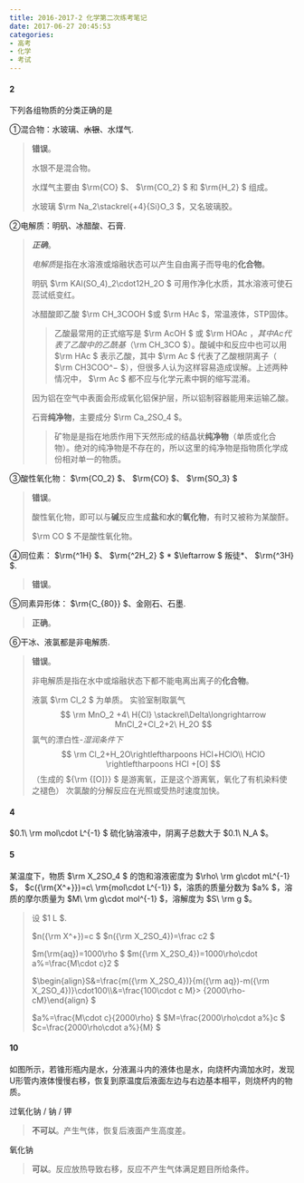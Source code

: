 ```yaml
---
title: 2016-2017-2 化学第二次练考笔记
date: 2017-06-27 20:45:53
categories:
- 高考
- 化学
- 考试
---
```


#### 2

下列各组物质的分类正确的是

①混合物：水玻璃、~~水银~~、水煤气.
> **错误**。
>
> 水银不是混合物。
>
> 水煤气主要由 $\rm{CO} $、 $\rm{CO_2} $ 和 $\rm{H_2} $ 组成。
>
> 水玻璃 $\rm Na_2\stackrel{+4}{Si}O_3 $，又名玻璃胶。

②电解质：明矾、冰醋酸、石膏.
>***正确***。
>
>*电解质*是指在水溶液或熔融状态可以产生自由离子而导电的**化合物**。
>
>明矾 $\rm KAl(SO_4)_2\cdot12H_2O $ 可用作净化水质，其水溶液可使石蕊试纸变红。
>
>冰醋酸即乙酸 $\rm CH_3COOH $或 $\rm HAc $，常温液体，STP固体。
>
>> 乙酸最常用的正式缩写是 $\rm AcOH $ 或 $\rm HOAc $，其中Ac代表了乙酸中的乙酰基（$\rm CH_3CO $）。酸碱中和反应中也可以用 $\rm HAc $ 表示乙酸，其中 $\rm Ac $ 代表了乙酸根阴离子（ $\rm CH3COO^− $），但很多人认为这样容易造成误解。上述两种情况中， $\rm Ac $ 都不应与化学元素中锕的缩写混淆。
>
>因为铝在空气中表面会形成氧化铝保护层，所以铝制容器能用来运输乙酸。
>
>石膏**纯净物**，主要成分 $\rm Ca_2SO_4 $。
>
>>矿物是是指在地质作用下天然形成的结晶状**纯净物**（单质或化合物）。绝对的纯净物是不存在的，所以这里的纯净物是指物质化学成份相对单一的物质。

③酸性氧化物： $\rm{CO_2} $、 $\rm{CO} $、 $\rm{SO_3} $

>**错误**。
>
>酸性氧化物，即可以与**碱**反应生成**盐**和**水**的**氧化物**，有时又被称为某酸酐。
>
> $\rm CO $ 不是酸性氧化物。

④同位素： $\rm{^1H} $、 $\rm{^2H_2} $ * $\leftarrow $ 叛徒*、 $\rm{^3H} $.

> **错误**。

⑤同素异形体： $\rm{C_{80}} $、金刚石、石墨.

> **正确**。

⑥干冰、液氯都是非电解质.

>**错误**。
>
>非电解质是指在水中或熔融状态下都不能电离出离子的**化合物**。
>
>液氯 $\rm Cl_2 $ 为单质。
>实验室制取氯气
>$$
>\rm MnO_2 +4\ H{Cl} \stackrel\Delta\longrightarrow MnCl_2+Cl_2+2\ H_2O
>$$
>氯气的漂白性-*湿润条件下*
>$$
>\rm
>Cl_2+H_2O\rightleftharpoons HCl+HClO\\
>HClO \rightleftharpoons HCl +[O]
>$$
>（生成的 ${\rm {[O]}} $ 是游离氧，正是这个游离氧，氧化了有机染料使之褪色）
>次氯酸的分解反应在光照或受热时速度加快。



#### 4

$0.1\ \rm mol\cdot L^{-1} $ 硫化钠溶液中，阴离子总数大于 $0.1\ N_A $。

#### 5

某温度下，物质 $\rm X_2SO_4 $ 的饱和溶液密度为 $\rho\ \rm g\cdot mL^{-1} $， $c({\rm{X^+}})=c\ \rm{mol\cdot L^{-1}} $，溶质的质量分数为 $a\% $，溶质的摩尔质量为 $M\ \rm g\cdot mol^{-1} $，溶解度为 $S\ \rm g $。

> 设 $1 L $.
> 
> $n({\rm X^+})=c $
> $n({\rm X_2SO_4})=\frac c2 $
> 
> $m(\rm{aq})=1000\rho $
> $m({\rm X_2SO_4})=1000\rho\cdot a\%=\frac{M\cdot c}2 $
> 
> $\begin{align}S&=\frac{m({\rm X_2SO_4})}{m({\rm aq})-m({\rm X_2SO_4})}\cdot100\\\\&=\frac{100\cdot c M}> {2000\rho-cM}\end{align} $
> 
> $a\%=\frac{M\cdot c}{2000\rho} $
> $M=\frac{2000\rho\cdot a\%}c $
> $c=\frac{2000\rho\cdot a\%}{M} $

#### 10

如图所示，若锥形瓶内是水，分液漏斗内的液体也是水，向烧杯内滴加水时，发现U形管内液体慢慢右移，恢复到原温度后液面左边与右边基本相平，则烧杯内的物质。

过氧化钠 / 钠 / 钾

> **不可以**。产生气体，恢复后液面产生高度差。

氧化钠

> **可以**。反应放热导致右移，反应不产生气体满足题目所给条件。

